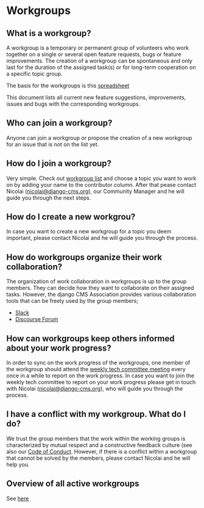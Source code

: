 # Workgroups 

## What is a workgroup?

A workgroup is a temporary or permanent group of volunteers who work together on a single or several open feature requests, bugs or feature improvements. The creation of a workgroup can be spontaneous and only last for the duration of the assigned task(s) or for long-term cooperation on a specific topic group. 

The basis for the workgroups is this [spreadsheet](https://docs.google.com/spreadsheets/d/1gfI8IKz84u-YvE61eePCD-lAbn1haghOiqkvSdO-1yg/edit#gid=0) 

This document lists all current new feature suggestions, improvements, issues and bugs with the corresponding workgroups. 


## Who can join a workgroup?

Anyone can join a workgroup or propose the creation of a new workgroup for an issue that is not on the list yet. 


## How do I join a workgroup?

Very simple. Check out [workgroup list](https://docs.google.com/spreadsheets/d/1gfI8IKz84u-YvE61eePCD-lAbn1haghOiqkvSdO-1yg/edit#gid=0) and choose a topic you want to work on by adding your name to the contributor column. After that pease contact Nicolai (nicolai@django-cms.org), our Community Manager and he will guide you through the next steps. 


## How do I create a new workgrou?

In case you want to create a new workgroup for a topic you deem important, please contact Nicolai and he will guide you through the process. 


## How do workgroups organize their work collaboration?

The organization of work collaboration in workgroups is up to the group members. They can decide how they want to collaborate on their assigned tasks. However, the django CMS Association provides various collaboration tools that can be freely used by the group members;

- [Slack](https://www.django-cms.org/slack) 
- [Discourse Forum](https://discourse.django-cms.org/)


## How can workgroups keep others informed about your work progress? 

In order to sync on the work progress of the workgroups, one member of the workgroup should attend the [weekly tech committee meeting](https://github.com/django-cms/django-cms-mgmt/blob/master/community%20and%20support/weekly%20tech%20committee%20meeting.md) every once in a while to report on the work progress. In case you want to join the weekly tech committee to report on your work progress please get in touch with Nicolai (nicolai@django-cms.org), who will guide you through the process. 


## I have a conflict with my workgroup. What do I do?

We trust the group members that the work within the working groups is characterized by mutual respect and a constructive feedback culture (see also our [Code of Conduct](http://docs.django-cms.org/en/latest/contributing/code_of_conduct.html). However, if there is a conflict within a workgroup that cannot be solved by the members, please contact Nicolai and he will help you. 


## Overview of all active workgroups 

See [here](https://docs.google.com/spreadsheets/d/1gfI8IKz84u-YvE61eePCD-lAbn1haghOiqkvSdO-1yg/edit#gid=0) 
